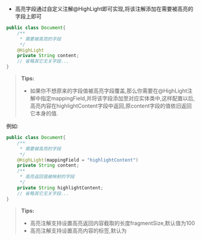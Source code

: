 - 高亮字段通过自定义注解@HighLight即可实现,将该注解添加在需要被高亮的字段上即可
```java
public class Document{
    /**
     * 需要被高亮的字段
     */
    @HighLight
    private String content;
    // 省略其它无关字段...
}
```
> **Tips:**
> - 如果你不想原来的字段值被高亮字段覆盖,那么你需要在@HighLight注解中指定mappingField,并将该字段添加至对应实体类中,这样配置以后,高亮内容在highlightContent字段中返回,原content字段的值依旧返回它本身的值.

例如:
```java
public class Document{
    /**
     * 需要被高亮的字段
     */
    @HighLight(mappingField = "highlightContent")
    private String content;
    /**
     * 高亮返回值被映射的字段
     */
    private String highlightContent;
    // 省略其它无关字段...
}
```
> **Tips:**
> - 高亮注解支持设置高亮返回内容截取的长度fragmentSize,默认值为100
> - 高亮注解支持设置高亮内容的标签,默认为<em></em>



